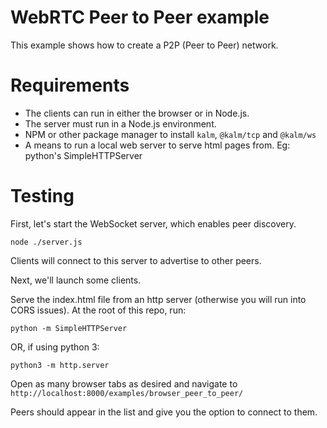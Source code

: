 # WebRTC Peer to Peer example

This example shows how to create a P2P (Peer to Peer) network.

# Requirements

- The clients can run in either the browser or in Node.js.
- The server must run in a Node.js environment.
- NPM or other package manager to install `kalm`, `@kalm/tcp` and `@kalm/ws`
- A means to run a local web server to serve html pages from. Eg: python's SimpleHTTPServer

# Testing

First, let's start the WebSocket server, which enables peer discovery.

```
node ./server.js
```

Clients will connect to this server to advertise to other peers.

Next, we'll launch some clients.

Serve the index.html file from an http server (otherwise you will run into CORS issues). At the root of this repo, run:

```
python -m SimpleHTTPServer
```

OR, if using python 3:

```
python3 -m http.server
```

Open as many browser tabs as desired and navigate to `http://localhost:8000/examples/browser_peer_to_peer/`

Peers should appear in the list and give you the option to connect to them.


